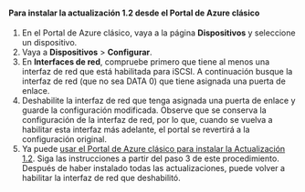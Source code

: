 <!--author=SharS last changed: 03/17/2016-->

#### <a name="to-install-update-12-from-the-azure-classic-portal"></a>Para instalar la actualización 1.2 desde el Portal de Azure clásico
1. En el Portal de Azure clásico, vaya a la página **Dispositivos** y seleccione un dispositivo.
2. Vaya a **Dispositivos** > **Configurar**.
3. En **Interfaces de red**, compruebe primero que tiene al menos una interfaz de red que está habilitada para iSCSI. A continuación busque la interfaz de red (que no sea DATA 0) que tiene asignada una puerta de enlace.
4. Deshabilite la interfaz de red que tenga asignada una puerta de enlace y guarde la configuración modificada. Observe que se conserva la configuración de la interfaz de red, por lo que, cuando se vuelva a habilitar esta interfaz más adelante, el portal se revertirá a la configuración original.
5. Ya puede [usar el Portal de Azure clásico para instalar la Actualización 1.2](#install-update-12-via-the-azure-classic-portal). Siga las instrucciones a partir del paso 3 de este procedimiento. Después de haber instalado todas las actualizaciones, puede volver a habilitar la interfaz de red que deshabilitó.



<!--HONumber=Nov16_HO3-->



